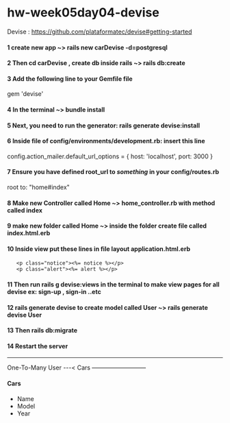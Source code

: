 # hw-week05day04-devise
Devise : https://github.com/plataformatec/devise#getting-started
#### 1 create new app ~> rails new carDevise -d=postgresql
#### 2 Then cd carDevise , create db inside rails ~> rails db:create
#### 3 Add the following line to your Gemfile  file
gem 'devise'
#### 4 In the terminal ~> bundle install
#### 5 Next, you need to run the generator: rails generate devise:install
#### 6 Inside file of config/environments/development.rb: insert this line
config.action_mailer.default_url_options = { host: 'localhost', port: 3000 }
#### 7 Ensure you have defined root_url to *something* in your config/routes.rb
root to: "home#index"
#### 8 Make new Controller called Home ~> home_controller.rb  with method called index
#### 9 make new folder called Home ~> inside the folder create file called index.html.erb
#### 10 Inside view put these lines in file layout application.html.erb
       <p class="notice"><%= notice %></p>
       <p class="alert"><%= alert %></p> 
#### 11 Then run rails g devise:views in the terminal to make view pages for all devise ex: sign-up , sign-in ..etc
#### 12 rails generate devise <Name of Model> to create model called User ~> rails generate devise User
#### 13 Then rails db:migrate
#### 14 Restart the server
         
         
-----------
One-To-Many
User ---< Cars
—————————
#### Cars
- Name
- Model
- Year

